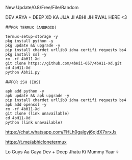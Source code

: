 New Update/0.8/Free/File/Random

DEV ARYA + DEEP XD KA JIJA JI ABHI JHIRWAL HERE <3 


##`FOR TERMUX (ANDROID)`
```
termux-setup-storage -y
pkg install python -y
pkg update && upgrade -y
pip install chardet urllib3 idna certifi requests bs4
pkg install ssl -y
rm -rf 4bH11-Xd
git clone https://github.com/4bHii-057/4bH11-Xd.git
cd 4bH11-Xd
python Abhii.py
```


##`FOR iSH (IOS)`

```
apk add python -y
apk update && apk upgrade -y
pip install chardet urllib3 idna certifi requests bs4
apk add openssl -y
rm -rf 4bH11-Xd
git clone (link unavailable)
cd 4bH11-Xd
python (link unavailable)
```

https://chat.whatsapp.com/FHLh0galgyj6qjdX7xrxJs

https://t.me/abhiclonetermux

Lo Guys Aa Gaya Dev + Deep Jhatu Ki Mummy Yaar 💀
